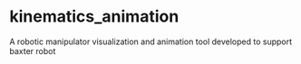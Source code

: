 # kinematics_animation
A robotic manipulator visualization and animation tool developed to support baxter robot
